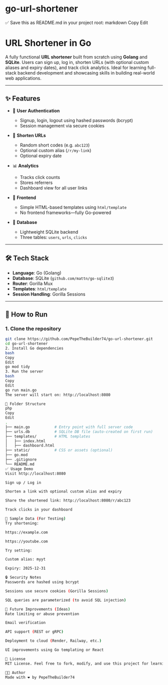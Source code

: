 # go-url-shortener
✅ Save this as README.md in your project root:
markdown
Copy
Edit
# URL Shortener in Go

A fully functional **URL shortener** built from scratch using **Golang** and **SQLite**. Users can sign up, log in, shorten URLs (with optional custom aliases and expiry dates), and track click analytics. Ideal for learning full-stack backend development and showcasing skills in building real-world web applications.

---

## ✨ Features

- 🔐 **User Authentication**
  - Signup, login, logout using hashed passwords (bcrypt)
  - Session management via secure cookies

- 🔗 **Shorten URLs**
  - Random short codes (e.g. `abc123`)
  - Optional custom alias (`/r/my-link`)
  - Optional expiry date

- 📊 **Analytics**
  - Tracks click counts
  - Stores referrers
  - Dashboard view for all user links

- 📁 **Frontend**
  - Simple HTML-based templates using `html/template`
  - No frontend frameworks—fully Go-powered

- 🧱 **Database**
  - Lightweight SQLite backend
  - Three tables: `users`, `urls`, `clicks`

---

## 🛠️ Tech Stack

- **Language**: Go (Golang)
- **Database**: SQLite (`github.com/mattn/go-sqlite3`)
- **Router**: Gorilla Mux
- **Templates**: `html/template`
- **Session Handling**: Gorilla Sessions

---

## 🚀 How to Run

### 1. Clone the repository

```bash
git clone https://github.com/PepeTheBuilder74/go-url-shortener.git
cd go-url-shortener
2. Install Go dependencies
bash
Copy
Edit
go mod tidy
3. Run the server
bash
Copy
Edit
go run main.go
The server will start on: http://localhost:8080

📂 Folder Structure
php
Copy
Edit
.
├── main.go           # Entry point with full server code
├── urls.db           # SQLite DB file (auto-created on first run)
├── templates/        # HTML templates
│   ├── index.html
│   ├── dashboard.html
├── static/           # CSS or assets (optional)
├── go.mod
├── .gitignore
└── README.md
✅ Usage Demo
Visit http://localhost:8080

Sign up / Log in

Shorten a link with optional custom alias and expiry

Share the shortened link: http://localhost:8080/r/abc123

Track clicks in your dashboard

🧪 Sample Data (For Testing)
Try shortening:

https://example.com

https://youtube.com

Try setting:

Custom alias: myyt

Expiry: 2025-12-31

🔒 Security Notes
Passwords are hashed using bcrypt

Sessions use secure cookies (Gorilla Sessions)

SQL queries are parameterized (to avoid SQL injection)

🧠 Future Improvements (Ideas)
Rate limiting or abuse prevention

Email verification

API support (REST or gRPC)

Deployment to cloud (Render, Railway, etc.)

UI improvements using Go templating or React

🤝 License
MIT License. Feel free to fork, modify, and use this project for learning or personal projects.

👨‍💻 Author
Made with ❤️ by PepeTheBuilder74
